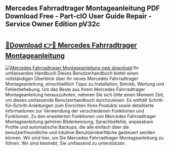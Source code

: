 ## Mercedes Fahrradtrager Montageanleitung PDF Download Free - Part-clO User Guide Repair - Service Owner Edition pV32c

# <h2><a href="http://df6bni.blite.top/?on=Mercedes+Fahrradtrager+Montageanleitung">🔗Download 👉🔴 Mercedes Fahrradtrager Montageanleitung</a></h2>

[![Mercedes Fahrradtrager Montageanleitung new download](https://i.imgur.com/lujVjoI.png)](http://df6bni.blite.top/?on=Mercedes+Fahrradtrager+Montageanleitung)
Ihr umfassendes Handbuch Dieses Benutzerhandbuch bietet einen vollständigen Überblick über Ihr neues Mercedes Fahrradtrager Montageanleitung, einschließlich Tipps zu Installation, Betrieb, Wartung und Fehlerbehebung. Um das Beste aus Ihrem Mercedes Fahrradtrager Montageanleitung herauszuholen, nehmen Sie sich bitte einen Moment Zeit, um dieses umfassende Benutzerhandbuch durchzulesen. Es enthält Schritt-für-Schritt-Anleitungen zum Einrichten Ihres Produkts sowie detaillierte Informationen zur Verwendung der verschiedenen Funktionen und Funktionen. Zu den erweiterten Funktionen von Mercedes Fahrradtrager Montageanleitung gehören Bilderkennung, Sprachbefehle, anpassbare Profile und automatische Backups, die alle einfach über die benutzerfreundliche und intuitive Benutzeroberfläche gesteuert werden können. Wir sind hier, um Sie Mercedes Fahrradtrager Montageanleitung zu führen. Wir sind bestrebt, Sie umfassend zu unterstützen.
